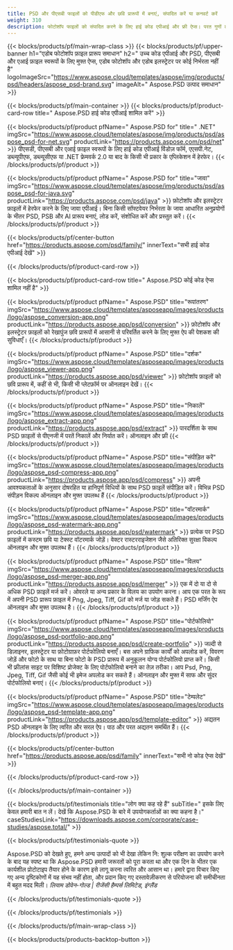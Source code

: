 ```yaml
---
title: PSD और पीएसबी फाइलों को पीडीएफ और छवि प्रारूपों में बनाएं, संपादित करें या कनवर्ट करें
weight: 310
description: फोटोशॉप फाइलों को संपादित करने के लिए हाई कोड एपीआई और फ्री ऐप्स। परत गुणों को अद्यतन करने की क्षमता, वॉटरमार्क रोटेट स्केल फ्लिप क्रॉप डिथरिंग रैस्टर रूपांतरण जोड़ें।
---
```


{{< blocks/products/pf/main-wrap-class >}}
{{< blocks/products/pf/upper-banner h1="एडोब फोटोशॉप फ़ाइल प्रारूप समाधान" h2=" उच्च कोड एपीआई और PSD, पीएसबी और एआई फ़ाइल स्वरूपों के लिए मुफ्त ऐप्स, एडोब फोटोशॉप और एडोब इलस्ट्रेटर पर कोई निर्भरता नहीं है" logoImageSrc="https://www.aspose.cloud/templates/aspose/img/products/psd/headers/aspose_psd-brand.svg" imageAlt=" Aspose.PSD उत्पाद समाधान" >}}

{{< blocks/products/pf/main-container >}}
{{< blocks/products/pf/product-card-row title=" Aspose.PSD हाई कोड एपीआई शामिल करें" >}}

{{< blocks/products/pf/product pfName=" Aspose.PSD for" title=" .NET" imgSrc="https://www.aspose.cloud/templates/aspose/img/products/psd/aspose_psd-for-net.svg" productLink="https://products.aspose.com/psd/net" >}}
पीएसडी, पीएसबी और एआई फ़ाइल स्वरूपों के लिए हाई कोड एपीआई विंडोज़ फॉर्म, एएसपी.नेट, डब्ल्यूपीएफ, डब्ल्यूसीएफ या .NET फ्रेमवर्क 2.0 या बाद के किसी भी प्रकार के एप्लिकेशन में हेरफेर।
{{< /blocks/products/pf/product >}}

{{< blocks/products/pf/product pfName=" Aspose.PSD for" title="जावा" imgSrc="https://www.aspose.cloud/templates/aspose/img/products/psd/aspose_psd-for-java.svg" productLink="https://products.aspose.com/psd/java" >}}
फ़ोटोशॉप और इलस्ट्रेटर फ़ाइलों में हेरफेर करने के लिए जावा एपीआई। बिना किसी सॉफ्टवेयर निर्भरता के जावा आधारित अनुप्रयोगों के भीतर PSD, PSB और AI प्रारूप बनाएं, लोड करें, संशोधित करें और प्रस्तुत करें।
{{< /blocks/products/pf/product >}}

{{< blocks/products/pf/center-button href="https://products.aspose.com/psd/family/" innerText="सभी हाई कोड एपीआई देखें" >}}

{{< /blocks/products/pf/product-card-row >}}

{{< blocks/products/pf/product-card-row title=" Aspose.PSD कोई कोड ऐप्स शामिल नहीं है" >}}

{{< blocks/products/pf/product pfName=" Aspose.PSD" title="रूपांतरण" imgSrc="https://www.aspose.cloud/templates/asposeapp/images/products/logo/aspose_conversion-app.png" productLink="https://products.aspose.app/psd/conversion" >}}
फ़ोटोशॉप और इलस्ट्रेटर फ़ाइलों को रेखापुंज छवि प्रारूपों में आसानी से परिवर्तित करने के लिए मुफ्त ऐप की पेशकश की सुविधाएँ।
{{< /blocks/products/pf/product >}}

{{< blocks/products/pf/product pfName=" Aspose.PSD" title="दर्शक" imgSrc="https://www.aspose.cloud/templates/asposeapp/images/products/logo/aspose_viewer-app.png" productLink="https://products.aspose.app/psd/viewer" >}}
फ़ोटोशॉप फ़ाइलों को छवि प्रारूप में, कहीं से भी, किसी भी प्लेटफ़ॉर्म पर ऑनलाइन देखें।
{{< /blocks/products/pf/product >}}

{{< blocks/products/pf/product pfName=" Aspose.PSD" title="निकालें" imgSrc="https://www.aspose.cloud/templates/asposeapp/images/products/logo/aspose_extract-app.png" productLink="https://products.aspose.app/psd/extract" >}}
पारदर्शिता के साथ PSD फ़ाइलों से पीएनजी में परतें निकालें और निर्यात करें। ऑनलाइन और फ्री
{{< /blocks/products/pf/product >}}

{{< blocks/products/pf/product pfName=" Aspose.PSD" title="संपीड़ित करें" imgSrc="https://www.aspose.cloud/templates/asposeapp/images/products/logo/aspose_psd-compress-app.png" productLink="https://products.aspose.app/psd/compress" >}}
अपनी आवश्यकताओं के अनुसार दोषरहित या हानिपूर्ण विधियों के साथ PSD फ़ाइलें संपीड़ित करें। विभिन्न PSD संपीड़न विकल्प ऑनलाइन और मुफ्त उपलब्ध हैं
{{< /blocks/products/pf/product >}}

{{< blocks/products/pf/product pfName=" Aspose.PSD" title="वॉटरमार्क" imgSrc="https://www.aspose.cloud/templates/asposeapp/images/products/logo/aspose_psd-watermark-app.png" productLink="https://products.aspose.app/psd/watermark" >}}
प्रत्येक पर PSD फ़ाइलों में कस्टम छवि या टेक्स्ट वॉटरमार्क जोड़ें। वेक्टर रास्टरराइजेशन जैसे अतिरिक्त सुरक्षा विकल्प ऑनलाइन और मुफ्त उपलब्ध हैं।
{{< /blocks/products/pf/product >}}

{{< blocks/products/pf/product pfName=" Aspose.PSD" title="विलय" imgSrc="https://www.aspose.cloud/templates/asposeapp/images/products/logo/aspose_psd-merger-app.png" productLink="https://products.aspose.app/psd/merger" >}}
एक में दो या दो से अधिक PSD फ़ाइलें मर्ज करें। ओवरले या अन्य प्रकार के विलय का उपयोग करना। आप एक परत के रूप में अपनी PSD प्रारूप फ़ाइल में Png, Jpeg, Tiff, Gif को मर्ज या जोड़ सकते हैं। PSD मर्जिंग ऐप ऑनलाइन और मुफ्त उपलब्ध है।
{{< /blocks/products/pf/product >}}

{{< blocks/products/pf/product pfName=" Aspose.PSD" title="पोर्टफोलियो" imgSrc="https://www.aspose.cloud/templates/asposeapp/images/products/logo/aspose_psd-portfolio-app.png" productLink="https://products.aspose.app/psd/create-portfolio" >}}
जल्दी से डिज़ाइनर, इलस्ट्रेटर या फ़ोटोग्राफ़र पोर्टफोलियो बनाएँ। बस अपने ग्राफिक कार्यों को अपलोड करें, विवरण जोड़ें और फोटो के साथ या बिना फोटो के PSD प्रारूप में अनुकूलन योग्य पोर्टफोलियो प्राप्त करें। किसी भी फ्रीलांस साइट पर विशिष्ट प्रोजेक्ट के लिए पोर्टफोलियो बनाने का तेज़ तरीका। आप Psd, Png, Jpeg, Tiff, Gif जैसी कोई भी इमेज अपलोड कर सकते हैं। ऑनलाइन और मुफ्त में साफ और सुंदर पोर्टफोलियो बनाएं।
{{< /blocks/products/pf/product >}}

{{< blocks/products/pf/product pfName=" Aspose.PSD" title="टेम्पलेट" imgSrc="https://www.aspose.cloud/templates/asposeapp/images/products/logo/aspose_psd-template-app.png" productLink="https://products.aspose.app/psd/template-editor" >}}
अद्यतन PSD ऑनलाइन के लिए त्वरित और सरल ऐप। पाठ और परत अद्यतन समर्थित हैं।
{{< /blocks/products/pf/product >}}

{{< blocks/products/pf/center-button href="https://products.aspose.app/psd/family" innerText="सभी नो कोड ऐप्स देखें" >}}

{{< /blocks/products/pf/product-card-row >}}

{{< /blocks/products/pf/main-container >}}

{{< blocks/products/pf/testimonials title="लोग क्या कह रहे हैं" subTitle=" इसके लिए केवल हमारी बात न लें। देखें कि Aspose.PSD के बारे में उपयोगकर्ताओं का क्या कहना है।" caseStudiesLink="https://downloads.aspose.com/corporate/case-studies/aspose.total/" >}}

{{< blocks/products/pf/testimonials-quote >}}
<p class="first">
 Aspose.PSD को देखते हुए, हमने अन्य उत्पादों को भी देखा लेकिन नि: शुल्क परीक्षण का उपयोग करने के बाद यह स्पष्ट था कि Aspose.PSD हमारी जरूरतों को पूरा करता था और एक दिन के भीतर एक कार्यशील प्रोटोटाइप तैयार होने के कारण इसे लागू करना त्वरित और आसान था। हमारे द्वारा विचार किए गए अन्य दृष्टिकोणों में यह संभव नहीं होता, और प्रदान किए गए दस्तावेज़ीकरण से परियोजना की समीचीनता में बहुत मदद मिली।
 <em>
  लियाम डोवेन-गोल्ड | रीजेंसी हैम्पर्स लिमिटेड, इंग्लैंड
 </em>
</p>

{{< /blocks/products/pf/testimonials-quote >}}

{{< /blocks/products/pf/testimonials >}}

{{< /blocks/products/pf/main-wrap-class >}}

{{< blocks/products/products-backtop-button >}}
